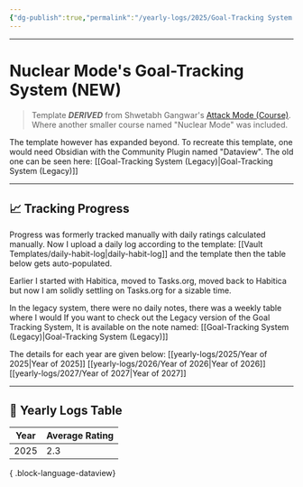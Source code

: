 ```yaml
---
{"dg-publish":true,"permalink":"/yearly-logs/2025/Goal-Tracking System (New)/","tags":["Productivity"]}
---
```



---
# Nuclear Mode's Goal-Tracking System (NEW)

> Template **_DERIVED_** from Shwetabh Gangwar's [Attack Mode (Course)](app://obsidian.md/Attack%20Mode%20\(Course\)). Where another smaller course named "Nuclear Mode" was included.

The template however has expanded beyond. To recreate this template, one would need Obsidian with the Community Plugin named "Dataview". The old one can be seen here: [[Goal-Tracking System (Legacy)\|Goal-Tracking System (Legacy)]]

---
## 📈 Tracking Progress
Progress was formerly tracked manually with daily ratings calculated manually. Now I upload a daily log according to the template: [[Vault Templates/daily-habit-log\|daily-habit-log]] and the template then the table below gets auto-populated.

Earlier I started with Habitica, moved to Tasks.org, moved back to Habitica but now I am solidly settling on Tasks.org for a sizable time.

In the legacy system, there were no daily notes, there was a weekly table where I would 
If you want to check out the Legacy version of the Goal Tracking System, It is available on the note named: [[Goal-Tracking System (Legacy)\|Goal-Tracking System (Legacy)]]

The details for each year are given below:
[[yearly-logs/2025/Year of 2025\|Year of 2025]]
[[yearly-logs/2026/Year of 2026\|Year of 2026]]
[[yearly-logs/2027/Year of 2027\|Year of 2027]]

---
## 📅 Yearly Logs Table

| Year | Average Rating |
| ---- | -------------- |
| 2025 | 2.3            |

{ .block-language-dataview}


